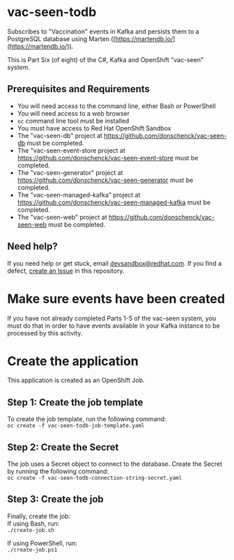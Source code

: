 # vac-seen-todb
Subscribes to "Vaccination" events in Kafka and persists them to a PostgreSQL database using Marten ([https://martendb.io/](https://martendb.io/)).

This is Part Six (of eight) of the C#, Kafka and OpenShift "vac-seen" system.

## Prerequisites and Requirements  
* You will need access to the command line, either Bash or PowerShell  
* You will need access to a web browser
* `oc` command line tool must be installed  
* You must have access to Red Hat OpenShift Sandbox
* The "vac-seen-db" project at https://github.com/donschenck/vac-seen-db must be completed.
* The "vac-seen-event-store project at https://github.com/donschenck/vac-seen-event-store must be completed.
* The "vac-seen-generator" project at https://github.com/donschenck/vac-seen-generator must be completed.
* The "vac-seen-managed-kafka" project at https://github.com/donschenck/vac-seen-managed-kafka must be completed.
* The "vac-seen-web" project at https://github.com/donschenck/vac-seen-web must be completed.


## Need help?
If you need help or get stuck, email devsandbox@redhat.com.
If you find a defect, [create an Issue](https://docs.github.com/en/issues/tracking-your-work-with-issues/creating-an-issue) in this repository.

# Make sure events have been created
If you have not already completed Parts 1-5 of the vac-seen system, you must do that in order to have events available in your Kafka instance to be processed by this activity.

# Create the application
This application is created as an OpenShift Job.

## Step 1: Create the job template
To create the job template, run the following command:  
`oc create -f vac-seen-todb-job-template.yaml`  

## Step 2: Create the Secret
The job uses a Secret object to connect to the database. Create the Secret by running the following command:  
`oc create -f vac-seen-todb-connection-string-secret.yaml`  

## Step 3: Create the job
Finally, create the job:  
If using Bash, run:  
`./create-job.sh`

If using PowerShell, run:  
`./create-job.ps1` 

